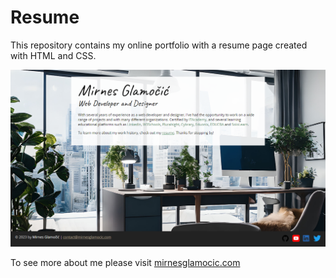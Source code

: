 # Resume
This repository contains my online portfolio with a resume page created with HTML and CSS.

[![Mirnes Glamočić](/project.png)](https://full-stack-web-developer-and-designer.github.io/resume/)

To see more about me please visit [mirnesglamocic.com](http://mirnesglamocic.com)
